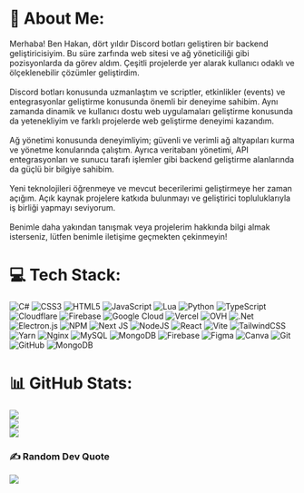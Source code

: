 # 💫 About Me:
Merhaba! Ben Hakan, dört yıldır Discord botları geliştiren bir backend geliştiricisiyim. Bu süre zarfında web sitesi ve ağ yöneticiliği gibi pozisyonlarda da görev aldım. Çeşitli projelerde yer alarak kullanıcı odaklı ve ölçeklenebilir çözümler geliştirdim.<br><br>Discord botları konusunda uzmanlaştım ve scriptler, etkinlikler (events) ve entegrasyonlar geliştirme konusunda önemli bir deneyime sahibim. Aynı zamanda dinamik ve kullanıcı dostu web uygulamaları geliştirme konusunda da yetenekliyim ve farklı projelerde web geliştirme deneyimi kazandım.<br><br>Ağ yönetimi konusunda deneyimliyim; güvenli ve verimli ağ altyapıları kurma ve yönetme konularında çalıştım. Ayrıca veritabanı yönetimi, API entegrasyonları ve sunucu tarafı işlemler gibi backend geliştirme alanlarında da güçlü bir bilgiye sahibim.<br><br>Yeni teknolojileri öğrenmeye ve mevcut becerilerimi geliştirmeye her zaman açığım. Açık kaynak projelere katkıda bulunmayı ve geliştirici topluluklarıyla iş birliği yapmayı seviyorum.<br><br>Benimle daha yakından tanışmak veya projelerim hakkında bilgi almak isterseniz, lütfen benimle iletişime geçmekten çekinmeyin!


# 💻 Tech Stack:
![C#](https://img.shields.io/badge/c%23-%23239120.svg?style=flat&logo=csharp&logoColor=white) ![CSS3](https://img.shields.io/badge/css3-%231572B6.svg?style=flat&logo=css3&logoColor=white) ![HTML5](https://img.shields.io/badge/html5-%23E34F26.svg?style=flat&logo=html5&logoColor=white) ![JavaScript](https://img.shields.io/badge/javascript-%23323330.svg?style=flat&logo=javascript&logoColor=%23F7DF1E) ![Lua](https://img.shields.io/badge/lua-%232C2D72.svg?style=flat&logo=lua&logoColor=white) ![Python](https://img.shields.io/badge/python-3670A0?style=flat&logo=python&logoColor=ffdd54) ![TypeScript](https://img.shields.io/badge/typescript-%23007ACC.svg?style=flat&logo=typescript&logoColor=white) ![Cloudflare](https://img.shields.io/badge/Cloudflare-F38020?style=flat&logo=Cloudflare&logoColor=white) ![Firebase](https://img.shields.io/badge/firebase-%23039BE5.svg?style=flat&logo=firebase) ![Google Cloud](https://img.shields.io/badge/GoogleCloud-%234285F4.svg?style=flat&logo=google-cloud&logoColor=white) ![Vercel](https://img.shields.io/badge/vercel-%23000000.svg?style=flat&logo=vercel&logoColor=white) ![OVH](https://img.shields.io/badge/ovh-%23123F6D.svg?style=flat&logo=ovh&logoColor=#123F6D) ![.Net](https://img.shields.io/badge/.NET-5C2D91?style=flat&logo=.net&logoColor=white) ![Electron.js](https://img.shields.io/badge/Electron-191970?style=flat&logo=Electron&logoColor=white) ![NPM](https://img.shields.io/badge/NPM-%23CB3837.svg?style=flat&logo=npm&logoColor=white) ![Next JS](https://img.shields.io/badge/Next-black?style=flat&logo=next.js&logoColor=white) ![NodeJS](https://img.shields.io/badge/node.js-6DA55F?style=flat&logo=node.js&logoColor=white) ![React](https://img.shields.io/badge/react-%2320232a.svg?style=flat&logo=react&logoColor=%2361DAFB) ![Vite](https://img.shields.io/badge/vite-%23646CFF.svg?style=flat&logo=vite&logoColor=white) ![TailwindCSS](https://img.shields.io/badge/tailwindcss-%2338B2AC.svg?style=flat&logo=tailwind-css&logoColor=white) ![Yarn](https://img.shields.io/badge/yarn-%232C8EBB.svg?style=flat&logo=yarn&logoColor=white) ![Nginx](https://img.shields.io/badge/nginx-%23009639.svg?style=flat&logo=nginx&logoColor=white) ![MySQL](https://img.shields.io/badge/mysql-4479A1.svg?style=flat&logo=mysql&logoColor=white) ![MongoDB](https://img.shields.io/badge/MongoDB-%234ea94b.svg?style=flat&logo=mongodb&logoColor=white) ![Firebase](https://img.shields.io/badge/firebase-a08021?style=flat&logo=firebase&logoColor=ffcd34) ![Figma](https://img.shields.io/badge/figma-%23F24E1E.svg?style=flat&logo=figma&logoColor=white) ![Canva](https://img.shields.io/badge/Canva-%2300C4CC.svg?style=flat&logo=Canva&logoColor=white) ![Git](https://img.shields.io/badge/git-%23F05033.svg?style=flat&logo=git&logoColor=white) ![GitHub](https://img.shields.io/badge/github-%23121011.svg?style=flat&logo=github&logoColor=white) ![MongoDB](https://img.shields.io/badge/MongoDB-%234ea94b.svg?style=flat&logo=mongodb&logoColor=white)
# 📊 GitHub Stats:
![](https://github-readme-stats.vercel.app/api?username=hakanpdev&theme=dark&hide_border=false&include_all_commits=false&count_private=false)<br/>
![](https://nirzak-streak-stats.vercel.app/?user=hakanpdev&theme=dark&hide_border=false)<br/>
![](https://github-readme-stats.vercel.app/api/top-langs/?username=hakanpdev&theme=dark&hide_border=false&include_all_commits=false&count_private=false&layout=compact)

### ✍️ Random Dev Quote
![](https://quotes-github-readme.vercel.app/api?type=horizontal&theme=radical)

<!-- Proudly created with GPRM ( https://gprm.itsvg.in ) -->
